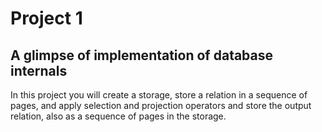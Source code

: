 # Project 1

## A glimpse of implementation of database internals

In this project you will create a storage, store a relation in a sequence of pages, and apply selection and projection operators and store the output relation, also as a sequence of pages in the storage.

